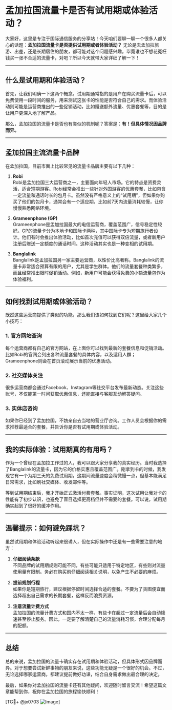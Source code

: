 # 孟加拉国流量卡是否有试用期或体验活动？

大家好，这里是专注于国际通信服务的分享站！今天咱们要聊一聊一个很多人都关心的话题：**孟加拉国流量卡是否提供试用期或者体验活动？** 无论是去孟加拉旅游、出差，还是长期居住的朋友，都可能对这个问题感兴趣。毕竟谁也不想花冤枉钱买一张不合适的流量卡，对吧？所以今天就带大家详细了解一下！

---

## 什么是试用期和体验活动？

首先，让我们明确一下这两个概念。试用期通常指的是用户在购买流量卡后，可以免费使用一段时间的服务，用来测试这张卡的性能是否符合自己的需求。而体验活动则可能是运营商推出的一些促销活动，比如赠送额外流量、优惠套餐等，目的是让用户更深入地了解产品。

那么，孟加拉国的流量卡是否也有类似的机制呢？答案是：**有！但具体情况因品牌而异。**

---

## 孟加拉国主流流量卡品牌

在孟加拉国，目前市面上比较常见的流量卡品牌主要有以下几种：

1. **Robi**  
   Robi是孟加拉国三大运营商之一，主要面向年轻人市场。它的特点是资费灵活，适合短期游客。Robi经常会推出一些针对外国游客的优惠套餐，比如包含一定流量和通话时长的包月卡。虽然没有严格意义上的“试用期”，但如果你购买了他们的包月卡，通常会有一个适应期，比如前7天内流量消耗较慢，让你慢慢熟悉网络环境。

2. **Grameenphone (GP)**  
   Grameenphone是孟加拉国最大的电信运营商，覆盖范围广，信号稳定性较好。GP的流量卡分为本地卡和国际卡两种，其中国际卡专为短期旅行者设计。他们有时会推出体验活动，比如首次充值可以获得双倍流量，或者新用户注册后赠送一定额度的通话时间。这种活动其实也是一种变相的试用期。

3. **Banglalink**  
   Banglalink是孟加拉国另一家主要运营商，以性价比高著称。Banglalink的流量卡非常适合预算有限的用户，尤其是学生群体。他们的流量套餐种类繁多，而且经常推出限时促销活动。例如，新用户可能会获得免费的小额流量包作为体验福利。

---

## 如何找到试用期或体验活动？

既然这些运营商提供了类似的功能，那么我们该如何找到它们呢？这里给大家几个小技巧：

### 1. 官方网站查询  
每个运营商都有自己的官方网站，在上面你可以找到最新的套餐信息和促销活动。比如Robi的官网会列出各种流量套餐的具体内容，以及适用人群；Grameenphone则会在首页滚动展示当前的优惠活动。

### 2. 社交媒体关注  
很多运营商都会通过Facebook、Instagram等社交平台发布最新动态。关注这些账号，不仅能第一时间获取优惠信息，还能直接与客服互动解答疑问。

### 3. 实体店咨询  
如果你已经到了孟加拉国，不妨亲自去当地的营业厅咨询。工作人员会根据你的需求推荐最适合的套餐，并告诉你是否有试用期或体验活动。

---

## 我的实际体验：试用期真的有用吗？

作为一个曾经在孟加拉工作过的人，我可以跟大家分享我的真实经历。当时我选择了Banglalink的流量卡，因为它的价格实惠且覆盖范围广。刚拿到卡的时候，我发现它有一个为期三天的免费试用期，这期间流量速度会稍微慢一点，但基本能满足日常需求，比如刷社交媒体、收发邮件等。

等到试用期结束后，我才开始正式激活付费套餐。事实证明，这次试用让我对卡的性能有了初步认识，也避免了盲目选择更高档但并不需要的套餐。可以说，试用期确实起到了很好的缓冲作用。

---

## 温馨提示：如何避免踩坑？

虽然试用期和体验活动听起来很诱人，但在实际操作中还是有一些需要注意的地方：

1. **仔细阅读条款**  
   不同品牌的试用期规则可能不同，有些可能只适用于特定地区，有些则对流量使用量有限制。务必在购买前仔细阅读相关说明，以免产生不必要的麻烦。

2. **提前规划行程**  
   如果你是短期旅行，建议根据停留时间选择合适的套餐。不要为了贪图便宜而选择超出自己需求的长期套餐，这样反而浪费资源。

3. **注意流量计费方式**  
   孟加拉国的流量计费方式和国内不太一样，有些卡在超过一定流量后会自动降速甚至停止服务。因此，一定要了解清楚自己的流量消耗习惯，合理分配每月的配额。

---

## 总结

总的来说，孟加拉国的流量卡确实存在试用期和体验活动，但具体形式因品牌而异。对于想要尝试新鲜事物的朋友来说，这些功能无疑是一个很好的机会。不过，无论选择哪家运营商，都建议提前做好功课，结合自身需求做出最合理的决定。

最后，如果你对孟加拉国的流量卡还有其他疑问，欢迎随时留言交流！希望这篇文章能帮到你，祝你在孟加拉国的旅程愉快顺利！

[TG💪+ @jx0703 ![Image](https://github.com/user-attachments/assets/dbca1d08-cadb-493c-b0ec-ad6f7a83f270)]